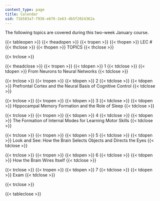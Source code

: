 ```yaml
---
content_type: page
title: Calendar
uid: 71b503a7-f936-e676-2e63-db5f2024362a
---
```


The following topics are covered during this two-week January course.

{{< tableopen >}}
{{< theadopen >}}
{{< tropen >}}
{{< thopen >}}
LEC #
{{< thclose >}}
{{< thopen >}}
TOPICS
{{< thclose >}}

{{< trclose >}}

{{< theadclose >}}
{{< tropen >}}
{{< tdopen >}}
1
{{< tdclose >}}
{{< tdopen >}}
From Neurons to Neural Networks
{{< tdclose >}}

{{< trclose >}}
{{< tropen >}}
{{< tdopen >}}
2
{{< tdclose >}}
{{< tdopen >}}
Prefrontal Cortex and the Neural Basis of Cognitive Control
{{< tdclose >}}

{{< trclose >}}
{{< tropen >}}
{{< tdopen >}}
3
{{< tdclose >}}
{{< tdopen >}}
Hippocampal Memory Formation and the Role of Sleep
{{< tdclose >}}

{{< trclose >}}
{{< tropen >}}
{{< tdopen >}}
4
{{< tdclose >}}
{{< tdopen >}}
The Formation of Internal Modes for Learning Motor Skills
{{< tdclose >}}

{{< trclose >}}
{{< tropen >}}
{{< tdopen >}}
5
{{< tdclose >}}
{{< tdopen >}}
Look and See: How the Brain Selects Objects and Directs the Eyes
{{< tdclose >}}

{{< trclose >}}
{{< tropen >}}
{{< tdopen >}}
6
{{< tdclose >}}
{{< tdopen >}}
How the Brain Wires Itself
{{< tdclose >}}

{{< trclose >}}
{{< tropen >}}
{{< tdopen >}}
7
{{< tdclose >}}
{{< tdopen >}}
Exam
{{< tdclose >}}

{{< trclose >}}

{{< tableclose >}}